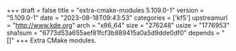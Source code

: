 +++
draft = false
title = "extra-cmake-modules 5.109.0-1"
version = "5.109.0-1"
date = "2023-08-18T09:43:53"
categories = ['kf5']
upstreamurl = "http://www.kde.org"
arch = "x86_64"
size = "276248"
usize = "1776953"
sha1sum = "6773d53a655aef81fcf3b889415a0a5d9dde0df0"
depends = "[]"
+++
Extra CMake modules.